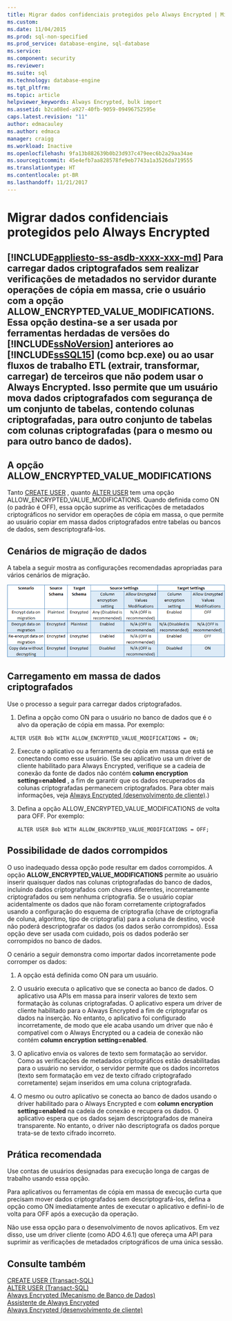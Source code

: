 ```yaml
---
title: Migrar dados confidenciais protegidos pelo Always Encrypted | Microsoft Docs
ms.custom: 
ms.date: 11/04/2015
ms.prod: sql-non-specified
ms.prod_service: database-engine, sql-database
ms.service: 
ms.component: security
ms.reviewer: 
ms.suite: sql
ms.technology: database-engine
ms.tgt_pltfrm: 
ms.topic: article
helpviewer_keywords: Always Encrypted, bulk import
ms.assetid: b2ca08ed-a927-40fb-9059-09496752595e
caps.latest.revision: "11"
author: edmacauley
ms.author: edmaca
manager: craigg
ms.workload: Inactive
ms.openlocfilehash: 9fa13b882639b0b23d937c479eec6b2a29aa34ae
ms.sourcegitcommit: 45e4efb7aa828578fe9eb7743a1a3526da719555
ms.translationtype: HT
ms.contentlocale: pt-BR
ms.lasthandoff: 11/21/2017
---
```

# <a name="migrate-sensitive-data-protected-by-always-encrypted"></a>Migrar dados confidenciais protegidos pelo Always Encrypted
[!INCLUDE[appliesto-ss-asdb-xxxx-xxx-md](../../../includes/appliesto-ss-asdb-xxxx-xxx-md.md)] Para carregar dados criptografados sem realizar verificações de metadados no servidor durante operações de cópia em massa, crie o usuário com a opção **ALLOW_ENCRYPTED_VALUE_MODIFICATIONS**. Essa opção destina-se a ser usada por ferramentas herdadas de versões do [!INCLUDE[ssNoVersion](../../../includes/ssnoversion-md.md)] anteriores ao [!INCLUDE[ssSQL15](../../../includes/sssql15-md.md)] (como bcp.exe) ou ao usar fluxos de trabalho ETL (extrair, transformar, carregar) de terceiros que não podem usar o Always Encrypted. Isso permite que um usuário mova dados criptografados com segurança de um conjunto de tabelas, contendo colunas criptografadas, para outro conjunto de tabelas com colunas criptografadas (para o mesmo ou para outro banco de dados).  
 -  
 ## <a name="the-allowencryptedvaluemodifications-option"></a>A opção ALLOW_ENCRYPTED_VALUE_MODIFICATIONS  
 Tanto [CREATE USER](https://msdn.microsoft.com/library/ms173463.aspx) , quanto [ALTER USER](https://msdn.microsoft.com/library/ms176060.aspx) tem uma opção ALLOW_ENCRYPTED_VALUE_MODIFICATIONS. Quando definida como ON (o padrão é OFF), essa opção suprime as verificações de metadados criptográficos no servidor em operações de cópia em massa, o que permite ao usuário copiar em massa dados criptografados entre tabelas ou bancos de dados, sem descriptografá-los.  
  
## <a name="data-migration-scenarios"></a>Cenários de migração de dados  
A tabela a seguir mostra as configurações recomendadas apropriadas para vários cenários de migração.  
 
![always-encrypted-migration](../../../relational-databases/security/encryption/media/always-encrypted-migration.PNG "always-encrypted-migration")  

## <a name="bulk-loading-of-encrypted-data"></a>Carregamento em massa de dados criptografados  
Use o processo a seguir para carregar dados criptografados.  

1.  Defina a opção como ON para o usuário no banco de dados que é o alvo da operação de cópia em massa. Por exemplo:  
 
   ```  
    ALTER USER Bob WITH ALLOW_ENCRYPTED_VALUE_MODIFICATIONS = ON;  
   ```  

2.  Execute o aplicativo ou a ferramenta de cópia em massa que está se conectando como esse usuário. (Se seu aplicativo usa um driver de cliente habilitado para Always Encrypted, verifique se a cadeia de conexão da fonte de dados não contém **column encryption setting=enabled** , a fim de garantir que os dados recuperados da colunas criptografadas permanecem criptografados. Para obter mais informações, veja [Always Encrypted &#40;desenvolvimento de cliente&#41;](../../../relational-databases/security/encryption/always-encrypted-client-development.md).)  
  
3.  Defina a opção ALLOW_ENCRYPTED_VALUE_MODIFICATIONS de volta para OFF. Por exemplo:  

    ```  
    ALTER USER Bob WITH ALLOW_ENCRYPTED_VALUE_MODIFICATIONS = OFF;  
    ```  

## <a name="potential-for-data-corruption"></a>Possibilidade de dados corrompidos  
O uso inadequado dessa opção pode resultar em dados corrompidos. A opção **ALLOW_ENCRYPTED_VALUE_MODIFICATIONS** permite ao usuário inserir quaisquer dados nas colunas criptografadas do banco de dados, incluindo dados criptografados com chaves diferentes, incorretamente criptografados ou sem nenhuma criptografia. Se o usuário copiar acidentalmente os dados que não foram corretamente criptografados usando a configuração do esquema de criptografia (chave de criptografia de coluna, algoritmo, tipo de criptografia) para a coluna de destino, você não poderá descriptografar os dados (os dados serão corrompidos). Essa opção deve ser usada com cuidado, pois os dados poderão ser corrompidos no banco de dados.  

O cenário a seguir demonstra como importar dados incorretamente pode corromper os dados:  

1.  A opção está definida como ON para um usuário.  
 
2.  O usuário executa o aplicativo que se conecta ao banco de dados. O aplicativo usa APIs em massa para inserir valores de texto sem formatação às colunas criptografadas. O aplicativo espera um driver de cliente habilitado para o Always Encrypted a fim de criptografar os dados na inserção. No entanto, o aplicativo foi configurado incorretamente, de modo que ele acaba usando um driver que não é compatível com o Always Encrypted ou a cadeia de conexão não contém **column encryption setting=enabled**.  

3.  O aplicativo envia os valores de texto sem formatação ao servidor. Como as verificações de metadados criptográficos estão desabilitadas para o usuário no servidor, o servidor permite que os dados incorretos (texto sem formatação em vez de texto cifrado criptografado corretamente) sejam inseridos em uma coluna criptografada.  
 
4.  O mesmo ou outro aplicativo se conecta ao banco de dados usando o driver habilitado para o Always Encrypted e com **column encryption setting=enabled** na cadeia de conexão e recupera os dados. O aplicativo espera que os dados sejam descriptografados de maneira transparente. No entanto, o driver não descriptografa os dados porque trata-se de texto cifrado incorreto.  

## <a name="best-practice"></a>Prática recomendada  
 
Use contas de usuários designadas para execução longa de cargas de trabalho usando essa opção.  
 
Para aplicativos ou ferramentas de cópia em massa de execução curta que precisam mover dados criptografados sem descriptografá-los, defina a opção como ON imediatamente antes de executar o aplicativo e defini-lo de volta para OFF após a execução da operação.  
 
Não use essa opção para o desenvolvimento de novos aplicativos. Em vez disso, use um driver cliente (como ADO 4.6.1) que ofereça uma API para suprimir as verificações de metadados criptográficos de uma única sessão.  

## <a name="see-also"></a>Consulte também  
[CREATE USER &#40;Transact-SQL&#41;](../../../t-sql/statements/create-user-transact-sql.md)   
[ALTER USER &#40;Transact-SQL&#41;](../../../t-sql/statements/alter-user-transact-sql.md)   
[Always Encrypted &#40;Mecanismo de Banco de Dados&#41;](../../../relational-databases/security/encryption/always-encrypted-database-engine.md)   
[Assistente de Always Encrypted](../../../relational-databases/security/encryption/always-encrypted-wizard.md)   
[Always Encrypted &#40;desenvolvimento de cliente&#41;](../../../relational-databases/security/encryption/always-encrypted-client-development.md)  
